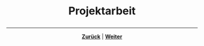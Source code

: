 # <p align="center">Projektarbeit</p>

<!-- Einleitung zum Thema und Kapitelübersicht 

-> auch hier dringende inhaltliche Überarbeitung insbesondere hinsichtlich des Themas 01-projektmanagement notwendig-->

---

<p align="center"><a href="/docs/06-entwicklung/07-digitale_produktentwicklung/03-feedback_und_testing/README.md"><strong>Zurück</strong></a> | <a href="/docs/07-methoden_und_projekte/01-zeitmanagement/README.md"><strong>Weiter</strong></a></p>
